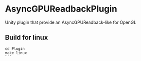 # AsyncGPUReadbackPlugin
Unity plugin that provide an AsyncGPUReadback-like for OpenGL

## Build for linux

```
cd Plugin
make linux
̀```
